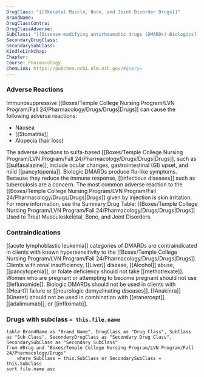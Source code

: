 ```yaml
---
DrugClass: "[[Skeletal Muscle, Bone, and Joint Disorder Drugs]]"
BrandName: 
DrugClassContra: 
DrugClassAdverse: 
SubClass: "[[Disease-modifying antirheumatic drugs (DMARDs)-Biologics]]"
SecondaryDrugClass: 
SecondarySubClass: 
KindleLinkChap: 
Chapter: 
Course: Pharmacology
ChemLink: https://pubchem.ncbi.nlm.nih.gov/#query=
---
```

### Adverse Reactions 
Immunosuppressive [[Boxes/Temple College Nursing Program/LVN Program/Fall 24/Pharmacology/Drugs/Drugs|Drugs]] can cause the following adverse reactions: 
- Nausea 
- [[Stomatitis]] 
- Alopecia (hair loss) 

The adverse reactions to sulfa-based [[Boxes/Temple College Nursing Program/LVN Program/Fall 24/Pharmacology/Drugs/Drugs|Drugs]], such as [[sulfasalazine]], include ocular changes, gastrointestinal (GI) upset, and mild [[pancytopenia]]. Biologic DMARDs produce flu-like symptoms. Because they reduce the immune response, [[infectious diseases]] such as tuberculosis are a concern. The most common adverse reaction to the [[Boxes/Temple College Nursing Program/LVN Program/Fall 24/Pharmacology/Drugs/Drugs|Drugs]] given by injection is skin irritation. For more information, see the Summary Drug Table: [[Boxes/Temple College Nursing Program/LVN Program/Fall 24/Pharmacology/Drugs/Drugs|Drugs]] Used to Treat Musculoskeletal, Bone, and Joint Disorders.

### Contraindications
[[acute lymphoblastic leukemia]] categories of DMARDs are contraindicated in clients with known hypersensitivity to the [[Boxes/Temple College Nursing Program/LVN Program/Fall 24/Pharmacology/Drugs/Drugs|Drugs]]. Clients with renal insufficiency, [[Liver]] disease, [[Alcohol]] abuse, [[pancytopenia]], or folate deficiency should not take [[methotrexate]]. Women who are pregnant or attempting to become pregnant should not use [[leflunomide]]. Biologic DMARDs should not be used in clients with [[Heart]] failure or [[neurologic demyelinating diseases]]. [[Anakinra]] (Kineret) should not be used in combination with [[etanercept]], [[adalimumab]], or [[infliximab]].


### Drugs with subclass `= this.file.name`
```dataview
table BrandName as "Brand Name", DrugClass as "Drug Class", SubClass as "Sub Class", SecondaryDrugClass as "Secondary Drug Class", SecondarySubClass as "Secondary SubClass"
from #Drug and "Boxes/Temple College Nursing Program/LVN Program/Fall 24/Pharmacology/Drugs" 
	where SubClass = this.SubClass or SecondarySubClass = this.SubClass
sort file.name asc
```
